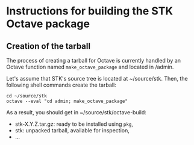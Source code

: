 # Instructions for building the STK Octave package

## Creation of the tarball

The process of creating a tarball for Octave is currently handled by an Octave
function named `make_octave_package` and located in /admin.

Let's assume that STK's source tree is located at ~/source/stk. Then, the
following shell commands create the tarball:

	cd ~/source/stk
	octave --eval "cd admin; make_octave_package"

As a result, you should get in ~/source/stk/octave-build:

 * stk-X.Y.Z.tar.gz: ready to be installed using `pkg`,
 * stk: unpacked tarball, available for inspection,
 * ...
 
